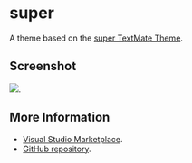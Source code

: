 # super

A theme based on the [super TextMate Theme](http://colorsublime.com/theme/super).


## Screenshot
![](https://raw.githubusercontent.com/gerane/VSCodeThemes/master/gerane.Theme-super/screenshot.png).


## More Information
* [Visual Studio Marketplace](https://marketplace.visualstudio.com/items/gerane.Theme-super).
* [GitHub repository](https://github.com/gerane/VSCodeThemes).

